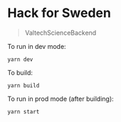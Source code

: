 # Hack for Sweden

> ValtechScienceBackend

To run in dev mode:

```
yarn dev
```

To build:

```
yarn build
```

To run in prod mode (after building):

```
yarn start
```
